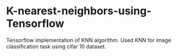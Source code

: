 # K-nearest-neighbors-using-Tensorflow
Tensorflow implementation of KNN algorithm. Used KNN for image classification task using cifar 10 dataset.
